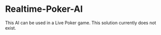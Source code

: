 # Realtime-Poker-AI
This AI can be used in a Live Poker game. This solution currently does not exist. 
